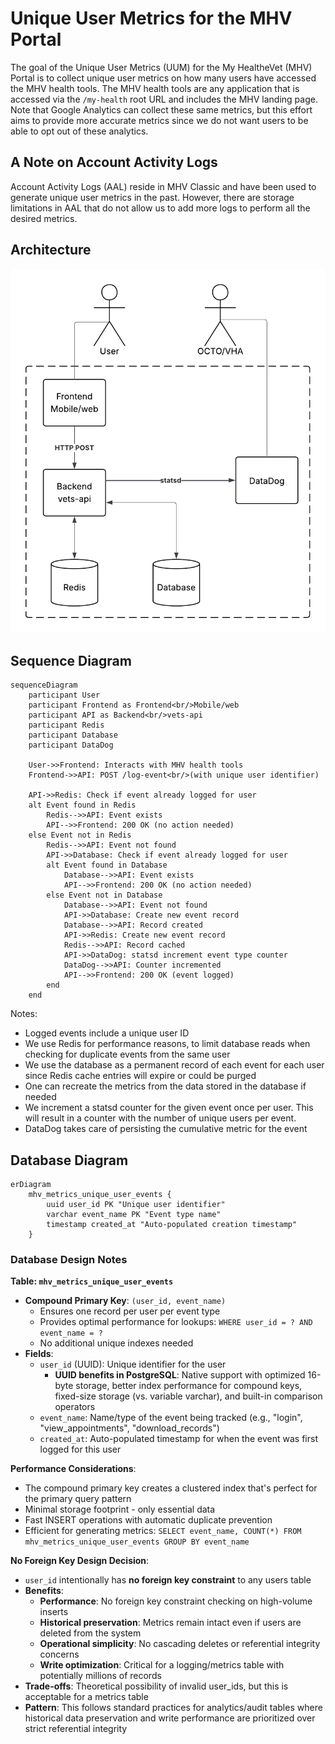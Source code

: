 # Unique User Metrics for the MHV Portal

The goal of the Unique User Metrics (UUM) for the My HealtheVet (MHV) Portal is to collect unique user metrics on how many users have accessed the MHV health tools. The MHV health tools are any application that is accessed via the `/my-health` root URL and includes the MHV landing page. Note that Google Analytics can collect these same metrics, but this effort aims to provide more accurate metrics since we do not want users to be able to opt out of these analytics.

## A Note on Account Activity Logs
Account Activity Logs (AAL) reside in MHV Classic and have been used to generate unique user metrics in the past. However, there are storage limitations in AAL that do not allow us to add more logs to perform all the desired metrics.

## Architecture
![UUM Architecture](architecture.png "UUM Architecture")

## Sequence Diagram

```mermaid
sequenceDiagram
    participant User
    participant Frontend as Frontend<br/>Mobile/web
    participant API as Backend<br/>vets-api
    participant Redis
    participant Database
    participant DataDog

    User->>Frontend: Interacts with MHV health tools
    Frontend->>API: POST /log-event<br/>(with unique user identifier)
    
    API->>Redis: Check if event already logged for user
    alt Event found in Redis
        Redis-->>API: Event exists
        API-->>Frontend: 200 OK (no action needed)
    else Event not in Redis
        Redis-->>API: Event not found
        API->>Database: Check if event already logged for user
        alt Event found in Database
            Database-->>API: Event exists
            API-->>Frontend: 200 OK (no action needed)
        else Event not in Database
            Database-->>API: Event not found
            API->>Database: Create new event record
            Database-->>API: Record created
            API->>Redis: Create new event record
            Redis-->>API: Record cached
            API->>DataDog: statsd increment event type counter
            DataDog-->>API: Counter incremented
            API-->>Frontend: 200 OK (event logged)
        end
    end
```

Notes:
- Logged events include a unique user ID
- We use Redis for performance reasons, to limit database reads when checking for duplicate events from the same user
- We use the database as a permanent record of each event for each user since Redis cache entries will expire or could be purged 
- One can recreate the metrics from the data stored in the database if needed
- We increment a statsd counter for the given event once per user. This will result in a counter with the number of unique users per event.
- DataDog takes care of persisting the cumulative metric for the event

## Database Diagram

```mermaid
erDiagram
    mhv_metrics_unique_user_events {
        uuid user_id PK "Unique user identifier"
        varchar event_name PK "Event type name"
        timestamp created_at "Auto-populated creation timestamp"
    }
```

### Database Design Notes

**Table: `mhv_metrics_unique_user_events`**
- **Compound Primary Key**: `(user_id, event_name)`
  - Ensures one record per user per event type
  - Provides optimal performance for lookups: `WHERE user_id = ? AND event_name = ?`
  - No additional unique indexes needed
- **Fields**:
  - `user_id` (UUID): Unique identifier for the user
    - **UUID benefits in PostgreSQL**: Native support with optimized 16-byte storage, better index performance for compound keys, fixed-size storage (vs. variable varchar), and built-in comparison operators
  - `event_name`: Name/type of the event being tracked (e.g., "login", "view_appointments", "download_records")
  - `created_at`: Auto-populated timestamp for when the event was first logged for this user

**Performance Considerations**:
- The compound primary key creates a clustered index that's perfect for the primary query pattern
- Minimal storage footprint - only essential data
- Fast INSERT operations with automatic duplicate prevention
- Efficient for generating metrics: `SELECT event_name, COUNT(*) FROM mhv_metrics_unique_user_events GROUP BY event_name`

**No Foreign Key Design Decision**:
- `user_id` intentionally has **no foreign key constraint** to any users table
- **Benefits**:
  - **Performance**: No foreign key constraint checking on high-volume inserts
  - **Historical preservation**: Metrics remain intact even if users are deleted from the system
  - **Operational simplicity**: No cascading deletes or referential integrity concerns
  - **Write optimization**: Critical for a logging/metrics table with potentially millions of records
- **Trade-offs**: Theoretical possibility of invalid user_ids, but this is acceptable for a metrics table
- **Pattern**: This follows standard practices for analytics/audit tables where historical data preservation and write performance are prioritized over strict referential integrity
